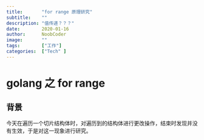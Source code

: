 ```yaml
---
title:       "for range 原理研究"
subtitle:    ""
description: "值传递？？？"
date:        2020-01-16
author:      NoobCoder
image:       ""
tags:        ["工作"]
categories:  ["Tech" ]
---
```




# golang 之 for range

## 背景

今天在遍历一个切片结构体时，对遍历到的结构体进行更改操作，结束时发现并没有生效，于是对这一现象进行研究。

